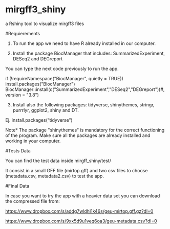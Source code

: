 # mirgff3_shiny

a Rshiny tool to visualize mirgff3 files

#Requierements

1) To run the app we need to have R already installed in our computer.


2) Install the package BiocManager that includes:  SummarizedExperiment, DESeq2 and DEGreport

You can type the next code previously to run the app.

if (!requireNamespace("BiocManager", quietly = TRUE))
  install.packages("BiocManager")
BiocManager::install(c("SummarizedExperiment","DESeq2","DEGreport"))#, version = "3.8")

3) Install also the following packages: tidyverse, shinythemes, stringr, purrrlyr, ggplot2, shiny and DT.

Ej. install.packages(“tidyverse”)

Note* The package "shinythemes" is mandatory for the correct functioning of the program. 
Make sure all the packages are already installed and working in your computer.


#Tests Data


You can find the test data inside mirgff_shiny/test/ 

It consist in a small GFF file (mirtop.gff) and two csv files to choose (metadata.csv, metadata2.csv) to test the app.

#Final Data

In case you want to try the app with a heavier data set you can download the compressed file from:

https://www.dropbox.com/s/addg7wldhl1k46s/geu-mirtop.gff.gz?dl=0

https://www.dropbox.com/s/9xx5d9u1veq6oa3/geu-metadata.csv?dl=0

